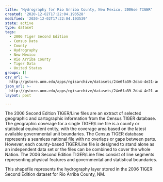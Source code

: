 ```yaml
---
title: 'Hydrography for Rio Arriba County, New Mexico, 2006se TIGER'
created: '2020-12-02T17:22:04.193528'
modified: '2020-12-02T17:22:04.193539'
state: active
type: dataset
tags:
  - 2006 Tiger Second Edition
  - Census Data
  - County
  - Hydrography
  - New Mexico
  - Rio Arriba County
  - Tiger Data
  - United States
groups: []
csv_url: >-
  http://gstore.unm.edu/apps/rgisarchive/datasets/24e6fa39-2da4-4e21-ac95-5bae15d91c04/tgr2006se_rioa_lkh.derived.csv
json_url: >-
  http://gstore.unm.edu/apps/rgisarchive/datasets/24e6fa39-2da4-4e21-ac95-5bae15d91c04/tgr2006se_rioa_lkh.derived.json
layout: post

---
```

The 2006 Second Edition TIGER/Line files are an extract of selected geographic and cartographic information from the Census TIGER database.  The geographic coverage for a single TIGER/Line file is a county or statistical equivalent entity, with the coverage area based on the latest available governmental unit boundaries. The Census TIGER database represents a seamless national file with no overlaps or gaps between parts.  However, each county-based TIGER/Line file is designed to stand alone as an independent data set or the files can be combined to cover the whole Nation.  The 2006 Second Edition  TIGER/Line files consist of line segments representing physical features and governmental and statistical boundaries.  

This shapefile represents the hydrography layer stored in the 2006 TIGER Second Edition dataset for Rio Arriba County, NM.
